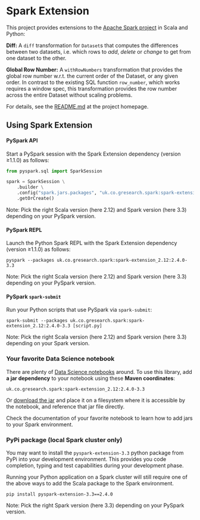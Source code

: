 # Spark Extension

This project provides extensions to the [Apache Spark project](https://spark.apache.org/) in Scala and Python:

**Diff:** A `diff` transformation for `Dataset`s that computes the differences between
two datasets, i.e. which rows to _add_, _delete_ or _change_ to get from one dataset to the other.

**Global Row Number:** A `withRowNumbers` transformation that provides the global row number w.r.t.
the current order of the Dataset, or any given order. In contrast to the existing SQL function `row_number`, which
works requires a window spec, this transformation provides the row number across the entire Dataset without scaling problems.

For details, see the [README.md](https://github.com/G-Research/spark-extension#spark-extension) at the project homepage.

## Using Spark Extension

#### PySpark API

Start a PySpark session with the Spark Extension dependency (version ≥1.1.0) as follows:

```python
from pyspark.sql import SparkSession

spark = SparkSession \
    .builder \
    .config("spark.jars.packages", "uk.co.gresearch.spark:spark-extension_2.12:2.4.0-3.3") \
    .getOrCreate()
```

Note: Pick the right Scala version (here 2.12) and Spark version (here 3.3) depending on your PySpark version.

#### PySpark REPL

Launch the Python Spark REPL with the Spark Extension dependency (version ≥1.1.0) as follows:

```shell script
pyspark --packages uk.co.gresearch.spark:spark-extension_2.12:2.4.0-3.3
```

Note: Pick the right Scala version (here 2.12) and Spark version (here 3.3) depending on your PySpark version.

#### PySpark `spark-submit`

Run your Python scripts that use PySpark via `spark-submit`:

```shell script
spark-submit --packages uk.co.gresearch.spark:spark-extension_2.12:2.4.0-3.3 [script.py]
```

Note: Pick the right Scala version (here 2.12) and Spark version (here 3.3) depending on your Spark version.

### Your favorite Data Science notebook

There are plenty of [Data Science notebooks](https://datasciencenotebook.org/) around. To use this library,
add **a jar dependency** to your notebook using these **Maven coordinates**:

    uk.co.gresearch.spark:spark-extension_2.12:2.4.0-3.3

Or [download the jar](https://mvnrepository.com/artifact/uk.co.gresearch.spark/spark-extension) and place it
on a filesystem where it is accessible by the notebook, and reference that jar file directly.

Check the documentation of your favorite notebook to learn how to add jars to your Spark environment.

### PyPi package (local Spark cluster only)

You may want to install the `pyspark-extension-3.3` python package from PyPi into your development environment.
This provides you code completion, typing and test capabilities during your development phase.

Running your Python application on a Spark cluster will still require one of the above ways
to add the Scala package to the Spark environment.

```shell script
pip install pyspark-extension-3.3==2.4.0
```

Note: Pick the right Spark version (here 3.3) depending on your PySpark version.

